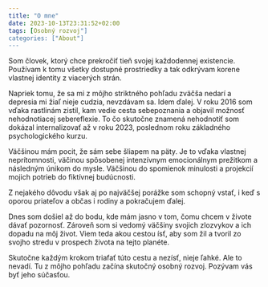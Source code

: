 ```yaml
---
title: "O mne"
date: 2023-10-13T23:31:52+02:00
tags: [Osobný rozvoj"]
categories: ["About"]
---
```

Som človek, ktorý chce prekročiť tieň svojej každodennej existencie. Používam k tomu všetky dostupné prostriedky a tak odkrývam korene vlastnej identity z viacerých strán.

Napriek tomu, že sa mi z môjho striktného pohľadu zväčša nedarí a depresia mi žiaľ nieje cudzia, nevzdávam sa. Idem ďalej. V roku 2016 som vďaka rastlinám zistil, kam vedie cesta sebepoznania a objavil možnosť nehodnotiacej sebereflexie. To čo skutočne znamená nehodnotiť som dokázal internalizovať až v roku 2023, poslednom roku  základného psychologického kurzu.

Väčšinou mám pocit, že sám sebe šliapem na päty. Je to vďaka vlastnej neprítomnosti, väčinou spôsobenej intenzívnym emocionálnym prežitkom a následným únikom do mysle. Väčšinou do spomienok minulosti a projekcií mojich potrieb do fiktívnej budúcnosti.

Z nejakého dôvodu však aj po najväčšej porážke som schopný vstať, i keď s oporou priateľov a občas i rodiny a pokračujem ďalej.

Dnes som došiel až do bodu, kde mám jasno v tom, čomu chcem v živote dávať pozornosť. Zároveň som si vedomý väčšiny svojich zlozvykov a ich dopadu na môj život. Viem teda akou cestou ísť, aby som žil a tvoril zo svojho stredu v prospech života na tejto planéte.

Skutočne každým krokom triafať túto cestu a nezísť, nieje ľahké. Ale to nevadí. Tu z môjho pohľadu začína skutočný osobný rozvoj. Pozývam vás byť jeho súčasťou.
